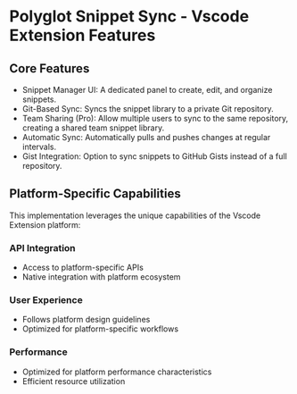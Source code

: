 # Polyglot Snippet Sync - Vscode Extension Features

## Core Features
- Snippet Manager UI: A dedicated panel to create, edit, and organize snippets.
- Git-Based Sync: Syncs the snippet library to a private Git repository.
- Team Sharing (Pro): Allow multiple users to sync to the same repository, creating a shared team snippet library.
- Automatic Sync: Automatically pulls and pushes changes at regular intervals.
- Gist Integration: Option to sync snippets to GitHub Gists instead of a full repository.

## Platform-Specific Capabilities
This implementation leverages the unique capabilities of the Vscode Extension platform:

### API Integration
- Access to platform-specific APIs
- Native integration with platform ecosystem

### User Experience
- Follows platform design guidelines
- Optimized for platform-specific workflows

### Performance
- Optimized for platform performance characteristics
- Efficient resource utilization
